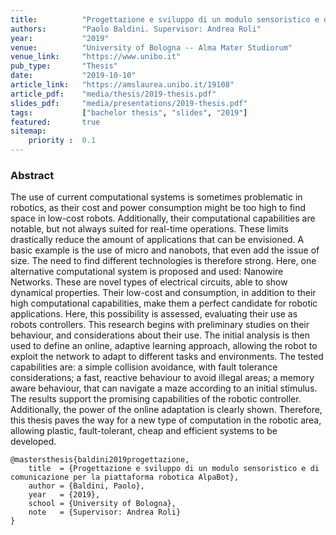```yaml
---
title:          "Progettazione e sviluppo di un modulo sensoristico e di comunicazione per la piattaforma robotica AlpaBot"
authors:        "Paolo Baldini. Supervisor: Andrea Roli"
year:           "2019"
venue:          "University of Bologna -- Alma Mater Studiorum"
venue_link:     "https://www.unibo.it"
pub_type:       "Thesis"
date:           "2019-10-10"
article_link:   "https://amslaurea.unibo.it/19108"
article_pdf:    "media/thesis/2019-thesis.pdf"
slides_pdf:     "media/presentations/2019-thesis.pdf"
tags:           ["bachelor thesis", "slides", "2019"]
featured:       true
sitemap:
    priority :  0.1
---
```


### Abstract

The use of current computational systems is sometimes problematic in robotics, as their cost and power consumption might be too high to find space in low-cost robots. Additionally, their computational capabilities are notable, but not always suited for real-time operations. These limits drastically reduce the amount of applications that can be envisioned. A basic example is the use of micro and nanobots, that even add the issue of size. The need to find different technologies is therefore strong. Here, one alternative computational system is proposed and used: Nanowire Networks. These are novel types of electrical circuits, able to show dynamical properties. Their low-cost and consumption, in addition to their high computational capabilities, make them a perfect candidate for robotic applications. Here, this possibility is assessed, evaluating their use as robots controllers. This research begins with preliminary studies on their behaviour, and considerations about their use. The initial analysis is then used to define an online, adaptive learning approach, allowing the robot to exploit the network to adapt to different tasks and environments. The tested capabilities are: a simple collision avoidance, with fault tolerance considerations; a fast, reactive behaviour to avoid illegal areas; a memory aware behaviour, that can navigate a maze according to an initial stimulus. The results support the promising capabilities of the robotic controller. Additionally, the power of the online adaptation is clearly shown. Therefore, this thesis paves the way for a new type of computation in the robotic area, allowing plastic, fault-tolerant, cheap and efficient systems to be developed.

```
@mastersthesis{baldini2019progettazione,
    title  = {Progettazione e sviluppo di un modulo sensoristico e di comunicazione per la piattaforma robotica AlpaBot},
    author = {Baldini, Paolo},
    year   = {2019},
    school = {University of Bologna},
    note   = {Supervisor: Andrea Roli}
}
```
